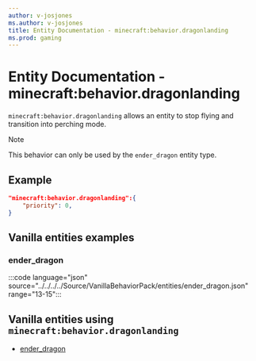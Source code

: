 ```yaml
---
author: v-josjones
ms.author: v-josjones
title: Entity Documentation - minecraft:behavior.dragonlanding
ms.prod: gaming
---
```


# Entity Documentation - minecraft:behavior.dragonlanding

`minecraft:behavior.dragonlanding` allows an entity to stop flying and transition into perching mode.

> [!NOTE]
> This behavior can only be used by the `ender_dragon` entity type.

## Example

```json
"minecraft:behavior.dragonlanding":{
    "priority": 0,
}
```

## Vanilla entities examples

### ender_dragon

:::code language="json" source="../../../../Source/VanillaBehaviorPack/entities/ender_dragon.json" range="13-15":::

## Vanilla entities using `minecraft:behavior.dragonlanding`

- [ender_dragon](../../../../Source/VanillaBehaviorPack_Snippets/entities/ender_dragon.md)
